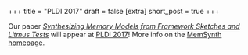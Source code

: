 +++
title = "PLDI 2017"
draft = false
[extra]
short_post = true
+++

Our paper [*Synthesizing Memory Models from Framework Sketches and Litmus Tests*][paper] will appear at [PLDI 2017]! More info on the [MemSynth homepage][memsynth].

[paper]: /papers/memsynth-pldi17.pdf
[PLDI 2017]: http://conf.researchr.org/home/PLDI-2017
[memsynth]: http://memsynth.uwplse.org
